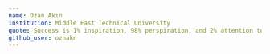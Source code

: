 ```yaml
---
name: Ozan Akın
institution: Middle East Technical University
quote: Success is 1% inspiration, 98% perspiration, and 2% attention to detail.
github_user: oznakn
---
```

